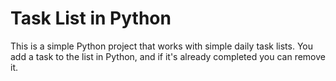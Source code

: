 # Task List in Python

This is a simple Python project that works with simple daily task lists. You add a task to the list in Python, and if it's already completed you can remove it.
